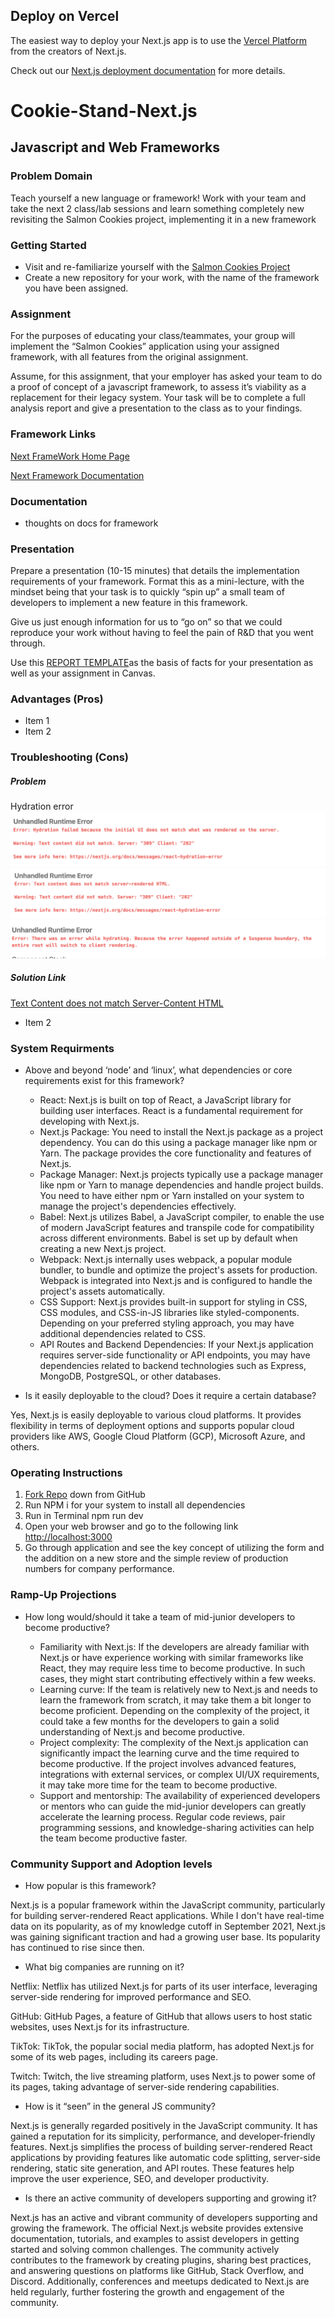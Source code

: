 ## Deploy on Vercel

The easiest way to deploy your Next.js app is to use the [Vercel Platform](https://vercel.com/new?utm_medium=default-template&filter=next.js&utm_source=create-next-app&utm_campaign=create-next-app-readme) from the creators of Next.js.

Check out our [Next.js deployment documentation](https://nextjs.org/docs/deployment) for more details.

# Cookie-Stand-Next.js

## Javascript and Web Frameworks

### Problem Domain

Teach yourself a new language or framework! Work with your team and take the next 2 class/lab sessions and learn something completely new revisiting the Salmon Cookies project, implementing it in a new framework

### Getting Started

- Visit and re-familiarize yourself with the [Salmon Cookies Project](https://canvas.instructure.com/courses/6745216/assignments/37279120#submit)
- Create a new repository for your work, with the name of the framework you have been assigned.

### Assignment

For the purposes of educating your class/teammates, your group will implement the “Salmon Cookies” application using your assigned framework, with all features from the original assignment.

Assume, for this assignment, that your employer has asked your team to do a proof of concept of a javascript framework, to assess it’s viability as a replacement for their legacy system. Your task will be to complete a full analysis report and give a presentation to the class as to your findings.

### Framework Links

[Next FrameWork Home Page](https://vercel.com/solutions/nextjs?utm_source=google&utm_medium=cpc&utm_campaign=18576682555&utm_campaign_id=18576682555&utm_term=next%20js%20frontend&utm_content=141035138606_665293501611&gad=1&gclid=CjwKCAjw5MOlBhBTEiwAAJ8e1mAJHtI42KXRqmIi1WvuPpxk6YWn-vs_iz2BU1BW1Ydiv_6p3aG81BoCsuIQAvD_BwE)

[Next Framework Documentation](https://vercel.com/docs)

### Documentation

- thoughts on docs for framework

### Presentation

Prepare a presentation (10-15 minutes) that details the implementation requirements of your framework. Format this as a mini-lecture, with the mindset being that your task is to quickly “spin up” a small team of developers to implement a new feature in this framework.

Give us just enough information for us to “go on” so that we could reproduce your work without having to feel the pain of R&D that you went through.

Use this [REPORT TEMPLATE](https://canvas.instructure.com/courses/6745216/assignments/37279120#submit)as the basis of facts for your presentation as well as your assignment in Canvas.

### Advantages (Pros)

- Item 1
- Item 2

### Troubleshooting (Cons)

##### Problem

Hydration error
![Example 1](./Error%20Assets/Screenshot%202023-07-14%20at%208.26.33%20PM.png)
![Example ](./Error%20Assets/Screenshot%202023-07-14%20at%208.26.44%20PM.png)
![Example 3](./Error%20Assets/Screenshot%202023-07-14%20at%208.26.52%20PM.png)

##### Solution Link

[Text Content does not match Server-Content HTML](https://nextjs.org/docs/messages/react-hydration-error)

- Item 2

### System Requirments

- Above and beyond ‘node’ and ‘linux’, what dependencies or core requirements exist for this framework?

  - React: Next.js is built on top of React, a JavaScript library for building user interfaces. React is a fundamental requirement for developing with Next.js.
  - Next.js Package: You need to install the Next.js package as a project dependency. You can do this using a package manager like npm or Yarn. The package provides the core functionality and features of Next.js.
  - Package Manager: Next.js projects typically use a package manager like npm or Yarn to manage dependencies and handle project builds. You need to have either npm or Yarn installed on your system to manage the project's dependencies effectively.
  - Babel: Next.js utilizes Babel, a JavaScript compiler, to enable the use of modern JavaScript features and transpile code for compatibility across different environments. Babel is set up by default when creating a new Next.js project.
  - Webpack: Next.js internally uses webpack, a popular module bundler, to bundle and optimize the project's assets for production. Webpack is integrated into Next.js and is configured to handle the project's assets automatically.
  - CSS Support: Next.js provides built-in support for styling in CSS, CSS modules, and CSS-in-JS libraries like styled-components. Depending on your preferred styling approach, you may have additional dependencies related to CSS.
  - API Routes and Backend Dependencies: If your Next.js application requires server-side functionality or API endpoints, you may have dependencies related to backend technologies such as Express, MongoDB, PostgreSQL, or other databases.

- Is it easily deployable to the cloud? Does it require a certain database?

Yes, Next.js is easily deployable to various cloud platforms. It provides flexibility in terms of deployment options and supports popular cloud providers like AWS, Google Cloud Platform (GCP), Microsoft Azure, and others.

### Operating Instructions

1. [Fork Repo](https://github.com/Hcooper23/Cookie-Stand-Next.js) down from GitHub
2. Run NPM i for your system to install all dependencies
3. Run in Terminal npm run dev
4. Open your web browser and go to the following link <http://localhost:3000>
5. Go through application and see the key concept of utilizing the form and the addition on a new store and the simple review of production numbers for company performance.

### Ramp-Up Projections

- How long would/should it take a team of mid-junior developers to become productive?

  - Familiarity with Next.js: If the developers are already familiar with Next.js or have experience working with similar frameworks like React, they may require less time to become productive. In such cases, they might start contributing effectively within a few weeks.
  - Learning curve: If the team is relatively new to Next.js and needs to learn the framework from scratch, it may take them a bit longer to become proficient. Depending on the complexity of the project, it could take a few months for the developers to gain a solid understanding of Next.js and become productive.
  - Project complexity: The complexity of the Next.js application can significantly impact the learning curve and the time required to become productive. If the project involves advanced features, integrations with external services, or complex UI/UX requirements, it may take more time for the team to become productive.
  - Support and mentorship: The availability of experienced developers or mentors who can guide the mid-junior developers can greatly accelerate the learning process. Regular code reviews, pair programming sessions, and knowledge-sharing activities can help the team become productive faster.

### Community Support and Adoption levels

- How popular is this framework?

Next.js is a popular framework within the JavaScript community, particularly for building server-rendered React applications. While I don't have real-time data on its popularity, as of my knowledge cutoff in September 2021, Next.js was gaining significant traction and had a growing user base. Its popularity has continued to rise since then.

- What big companies are running on it?

Netflix: Netflix has utilized Next.js for parts of its user interface, leveraging server-side rendering for improved performance and SEO.

GitHub: GitHub Pages, a feature of GitHub that allows users to host static websites, uses Next.js for its infrastructure.

TikTok: TikTok, the popular social media platform, has adopted Next.js for some of its web pages, including its careers page.

Twitch: Twitch, the live streaming platform, uses Next.js to power some of its pages, taking advantage of server-side rendering capabilities.

- How is it “seen” in the general JS community?

Next.js is generally regarded positively in the JavaScript community. It has gained a reputation for its simplicity, performance, and developer-friendly features. Next.js simplifies the process of building server-rendered React applications by providing features like automatic code splitting, server-side rendering, static site generation, and API routes. These features help improve the user experience, SEO, and developer productivity.

- Is there an active community of developers supporting and growing it?

Next.js has an active and vibrant community of developers supporting and growing the framework. The official Next.js website provides extensive documentation, tutorials, and examples to assist developers in getting started and solving common challenges. The community actively contributes to the framework by creating plugins, sharing best practices, and answering questions on platforms like GitHub, Stack Overflow, and Discord. Additionally, conferences and meetups dedicated to Next.js are held regularly, further fostering the growth and engagement of the community.
